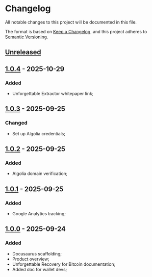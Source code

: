 # Changelog
All notable changes to this project will be documented in this file.

The format is based on [Keep a Changelog](https://keepachangelog.com/en/1.0.0/),
and this project adheres to [Semantic Versioning](https://semver.org/spec/v2.0.0.html).

## [Unreleased]

## [1.0.4] - 2025-10-29
### Added
- Unforgettable Extractor whitepaper link;

## [1.0.3] - 2025-09-25
### Changed
- Set up Algolia credentials;

## [1.0.2] - 2025-09-25
### Added
- Algolia domain verification;

## [1.0.1] - 2025-09-25
### Added
- Google Analytics tracking;

## [1.0.0] - 2025-09-24
### Added
- Docusaurus scaffolding;
- Product overview;
- Unforgettable Recovery for Bitcoin documentation;
- Added doc for wallet devs;


[Unreleased]: https://github.com/rarimo/unforgettable-docs/compare/1.0.4...HEAD
[1.0.4]: https://github.com/rarimo/unforgettable-docs/compare/1.0.3...1.0.4
[1.0.3]: https://github.com/rarimo/unforgettable-docs/compare/1.0.2...1.0.3
[1.0.2]: https://github.com/rarimo/unforgettable-docs/compare/1.0.1...1.0.2
[1.0.1]: https://github.com/rarimo/unforgettable-docs/compare/1.0.0...1.0.1
[1.0.0]: https://github.com/rarimo/unforgettable-docs/releases/tag/1.0.0
